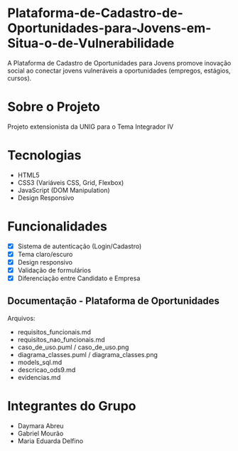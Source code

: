 # Plataforma-de-Cadastro-de-Oportunidades-para-Jovens-em-Situa-o-de-Vulnerabilidade

A Plataforma de Cadastro de Oportunidades para Jovens promove inovação social ao conectar jovens vulneráveis a oportunidades (empregos, estágios, cursos).

# Sobre o Projeto
Projeto extensionista da UNIG para o Tema Integrador IV 

# Tecnologias
- HTML5
- CSS3 (Variáveis CSS, Grid, Flexbox)
- JavaScript (DOM Manipulation)
- Design Responsivo

# Funcionalidades
- [x] Sistema de autenticação (Login/Cadastro)
- [x] Tema claro/escuro
- [x] Design responsivo
- [x] Validação de formulários
- [x] Diferenciação entre Candidato e Empresa

## Documentação - Plataforma de Oportunidades

Arquivos:
- requisitos_funcionais.md
- requisitos_nao_funcionais.md
- caso_de_uso.puml / caso_de_uso.png
- diagrama_classes.puml / diagrama_classes.png
- models_sql.md
- descricao_ods9.md
- evidencias.md

# Integrantes do Grupo
- Daymara Abreu
- Gabriel Mourão
- Maria Eduarda Delfino

